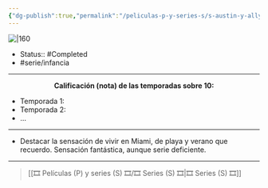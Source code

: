 ```yaml
---
{"dg-publish":true,"permalink":"/peliculas-p-y-series-s/s-austin-y-ally/"}
---
```



![|160](https://m.media-amazon.com/images/M/MV5BNGY3ZjU3YzctZDMzNS00MDE0LTljODUtY2QwODY4MDEwY2FhXkEyXkFqcGdeQXVyMTUyNjc3NDQ4._V1_SX300.jpg)

- Status:: #Completed 
- #serie/infancia 

---

**<center>Calificación (nota) de las temporadas sobre 10:</center>**

- Temporada 1: 
- Temporada 2: 
- ...

---

- Destacar la sensación de vivir en Miami, de playa y verano que recuerdo. Sensación fantástica, aunque serie deficiente.

---

> [[🎞️ Películas (P) y series (S) 🎞️/🎞️ Series (S) 🎞️\|🎞️ Series (S) 🎞️]]
